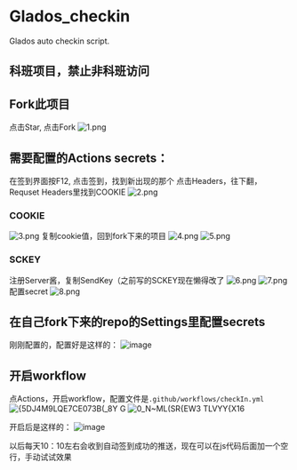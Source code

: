 # Glados_checkin
Glados auto checkin script.

## 科班项目，禁止非科班访问
## Fork此项目
点击Star, 点击Fork
![1.png](https://user-images.githubusercontent.com/59683877/141311261-f03aa9e5-972f-4a99-9e76-182b86cda314.png)

## 需要配置的Actions secrets：
在签到界面按F12,
点击签到，找到新出现的那个
点击Headers，往下翻，Requset Headers里找到COOKIE
![2.png](https://user-images.githubusercontent.com/59683877/141311487-2deff965-b9b1-455f-aa72-df2fab52cbd9.png)

### COOKIE
![3.png](https://user-images.githubusercontent.com/59683877/141311576-e5204c3f-a487-452d-bca0-632c2efc353b.png)
复制cookie值，回到fork下来的项目
![4.png](https://user-images.githubusercontent.com/59683877/141311654-ce46dcc9-4e06-4d21-9a0c-cd92ab860c99.png)
![5.png](https://user-images.githubusercontent.com/59683877/141311918-2c47df2c-7bec-4ab6-908a-2c60d48af26e.png)


### SCKEY
注册Server酱，复制SendKey（之前写的SCKEY现在懒得改了
![6.png](https://user-images.githubusercontent.com/59683877/141311828-48c487a5-8012-43cb-8c34-8add5200e3cd.png)
![7.png](https://user-images.githubusercontent.com/59683877/141311840-e82510a6-49ee-4914-871a-a919e920c440.png)
配置secret
![8.png](https://user-images.githubusercontent.com/59683877/141311893-e41a0f40-03d8-4283-a8b8-661d85f9b4c1.png)


## 在自己fork下来的repo的Settings里配置secrets
刚刚配置的，配置好是这样的：
![image](https://user-images.githubusercontent.com/59683877/141312328-ca93eec5-347f-456e-b9e3-242f8b82daaf.png)

## 开启workflow
点Actions，开启workflow，配置文件是`.github/workflows/checkIn.yml`
![{5DJ4M9LQE7CE073B(_8Y G](https://user-images.githubusercontent.com/59683877/141312427-8a7b83bb-b6f5-4abd-9cb5-bcb4c4cece41.png)
![0_N~ML(SR{EW3 TLVYY{X16](https://user-images.githubusercontent.com/59683877/141312437-2cf06c47-356e-406d-9c60-6849c1b8fcf7.png)

开启后是这样的：
![image](https://user-images.githubusercontent.com/59683877/139404509-03b89c0a-451f-42e6-b07e-e023a66cdd16.png)

以后每天10：10左右会收到自动签到成功的推送，现在可以在js代码后面加一个空行，手动试试效果


